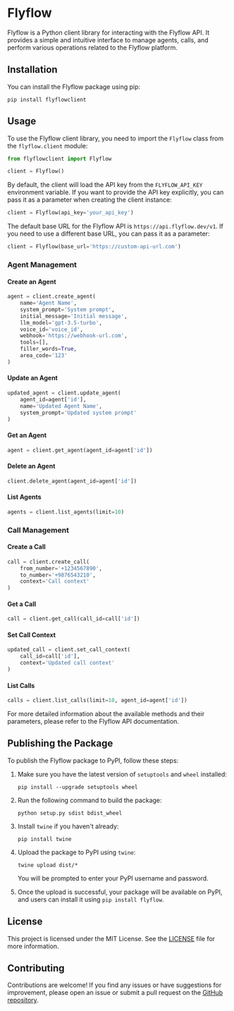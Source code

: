 # Flyflow

Flyflow is a Python client library for interacting with the Flyflow API. It provides a simple and intuitive interface to manage agents, calls, and perform various operations related to the Flyflow platform.

## Installation

You can install the Flyflow package using pip:

```
pip install flyflowclient
```

## Usage

To use the Flyflow client library, you need to import the `Flyflow` class from the `flyflow.client` module:

```python
from flyflowclient import Flyflow

client = Flyflow()
```

By default, the client will load the API key from the `FLYFLOW_API_KEY` environment variable. If you want to provide the API key explicitly, you can pass it as a parameter when creating the client instance:

```python
client = Flyflow(api_key='your_api_key')
```

The default base URL for the Flyflow API is `https://api.flyflow.dev/v1`. If you need to use a different base URL, you can pass it as a parameter:

```python
client = Flyflow(base_url='https://custom-api-url.com')
```

### Agent Management

#### Create an Agent

```python
agent = client.create_agent(
    name='Agent Name',
    system_prompt='System prompt',
    initial_message='Initial message',
    llm_model='gpt-3.5-turbo',
    voice_id='voice_id',
    webhook='https://webhook-url.com',
    tools=[],
    filler_words=True,
    area_code='123'
)
```

#### Update an Agent

```python
updated_agent = client.update_agent(
    agent_id=agent['id'],
    name='Updated Agent Name',
    system_prompt='Updated system prompt'
)
```

#### Get an Agent

```python
agent = client.get_agent(agent_id=agent['id'])
```

#### Delete an Agent

```python
client.delete_agent(agent_id=agent['id'])
```

#### List Agents

```python
agents = client.list_agents(limit=10)
```

### Call Management

#### Create a Call

```python
call = client.create_call(
    from_number='+1234567890',
    to_number='+9876543210',
    context='Call context'
)
```

#### Get a Call

```python
call = client.get_call(call_id=call['id'])
```

#### Set Call Context

```python
updated_call = client.set_call_context(
    call_id=call['id'],
    context='Updated call context'
)
```

#### List Calls

```python
calls = client.list_calls(limit=10, agent_id=agent['id'])
```

For more detailed information about the available methods and their parameters, please refer to the Flyflow API documentation.

## Publishing the Package

To publish the Flyflow package to PyPI, follow these steps:

1. Make sure you have the latest version of `setuptools` and `wheel` installed:
   ```
   pip install --upgrade setuptools wheel
   ```

2. Run the following command to build the package:
   ```
   python setup.py sdist bdist_wheel
   ```

3. Install `twine` if you haven't already:
   ```
   pip install twine
   ```

4. Upload the package to PyPI using `twine`:
   ```
   twine upload dist/*
   ```

   You will be prompted to enter your PyPI username and password.

5. Once the upload is successful, your package will be available on PyPI, and users can install it using `pip install flyflow`.

## License

This project is licensed under the MIT License. See the [LICENSE](LICENSE) file for more information.

## Contributing

Contributions are welcome! If you find any issues or have suggestions for improvement, please open an issue or submit a pull request on the [GitHub repository](https://github.com/your-username/flyflow).